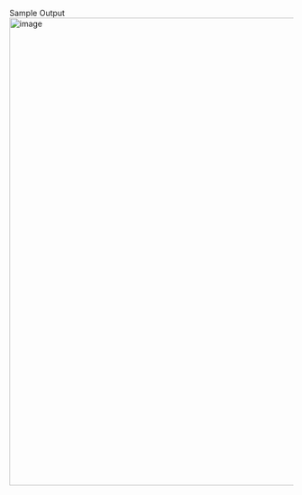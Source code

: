 Sample Output
<img width="967" height="830" alt="image" src="https://github.com/user-attachments/assets/dccdba8c-74dc-4d1f-8c09-a4427787a9dc" />
